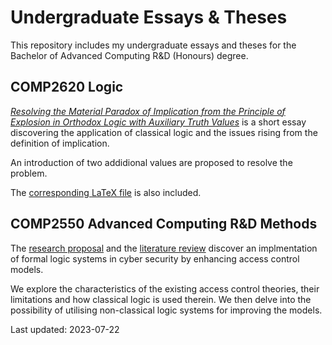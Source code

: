 # Undergraduate Essays & Theses

This repository includes my undergraduate essays and theses for
the Bachelor of Advanced Computing R&D (Honours) degree.

## COMP2620 Logic

[_Resolving the Material Paradox of Implication from the Principle
of Explosion in Orthodox Logic with Auxiliary Truth Values_](Logic/main.pdf)
is a short essay discovering the application of
classical logic and the issues rising from the definition of
implication.

An introduction of two addidional values are proposed to resolve
the problem.

The [corresponding LaTeX file](Logic/main.tex) is also included.

## COMP2550 Advanced Computing R&D Methods

The [research proposal](AccessControl/ResearchProposal.pdf) and
the [literature review](AccessControl/LiteratureReview.pdf) discover
an implmentation of formal logic systems in cyber security by
enhancing access control models.

We explore the characteristics of the existing access control theories,
their limitations and how classical logic is used therein. We then
delve into the possibility of utilising non-classical logic systems
for improving the models.

Last updated: 2023-07-22
